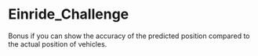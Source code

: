 # Einride_Challenge

Bonus if you can show the accuracy of the predicted position compared to the actual position of vehicles.

